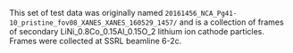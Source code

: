 This set of test data was originally named
`20161456_NCA_Pg41-10_pristine_fov08_XANES_XANES_160529_1457/` and is
a collection of frames of secondary LiNi_0.8Co_0.15Al_0.15O_2 lithium
ion cathode particles. Frames were collected at SSRL beamline 6-2c.